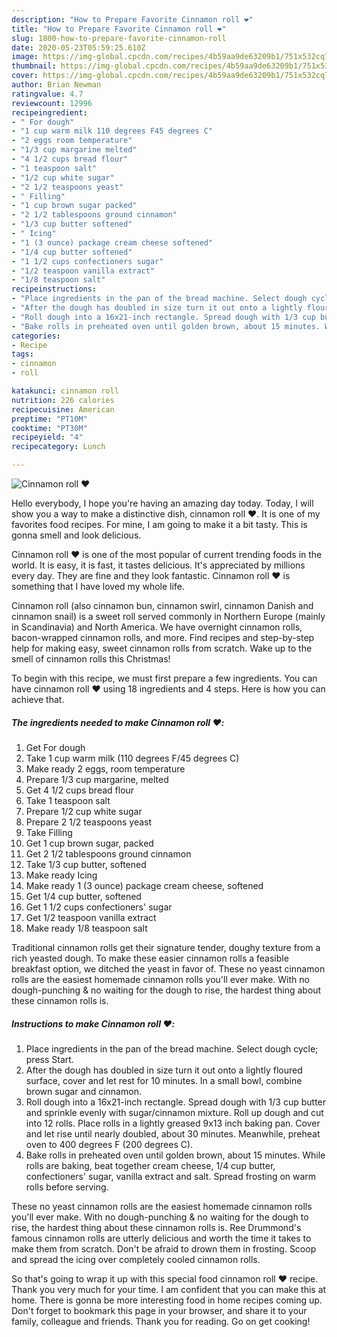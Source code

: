 ```yaml
---
description: "How to Prepare Favorite Cinnamon roll ❤️"
title: "How to Prepare Favorite Cinnamon roll ❤️"
slug: 1800-how-to-prepare-favorite-cinnamon-roll
date: 2020-05-23T05:59:25.610Z
image: https://img-global.cpcdn.com/recipes/4b59aa9de63209b1/751x532cq70/cinnamon-roll-❤️-recipe-main-photo.jpg
thumbnail: https://img-global.cpcdn.com/recipes/4b59aa9de63209b1/751x532cq70/cinnamon-roll-❤️-recipe-main-photo.jpg
cover: https://img-global.cpcdn.com/recipes/4b59aa9de63209b1/751x532cq70/cinnamon-roll-❤️-recipe-main-photo.jpg
author: Brian Newman
ratingvalue: 4.7
reviewcount: 12996
recipeingredient:
- " For dough"
- "1 cup warm milk 110 degrees F45 degrees C"
- "2 eggs room temperature"
- "1/3 cup margarine melted"
- "4 1/2 cups bread flour"
- "1 teaspoon salt"
- "1/2 cup white sugar"
- "2 1/2 teaspoons yeast"
- " Filling"
- "1 cup brown sugar packed"
- "2 1/2 tablespoons ground cinnamon"
- "1/3 cup butter softened"
- " Icing"
- "1 (3 ounce) package cream cheese softened"
- "1/4 cup butter softened"
- "1 1/2 cups confectioners sugar"
- "1/2 teaspoon vanilla extract"
- "1/8 teaspoon salt"
recipeinstructions:
- "Place ingredients in the pan of the bread machine. Select dough cycle; press Start."
- "After the dough has doubled in size turn it out onto a lightly floured surface, cover and let rest for 10 minutes. In a small bowl, combine brown sugar and cinnamon."
- "Roll dough into a 16x21-inch rectangle. Spread dough with 1/3 cup butter and sprinkle evenly with sugar/cinnamon mixture. Roll up dough and cut into 12 rolls. Place rolls in a lightly greased 9x13 inch baking pan. Cover and let rise until nearly doubled, about 30 minutes. Meanwhile, preheat oven to 400 degrees F (200 degrees C)."
- "Bake rolls in preheated oven until golden brown, about 15 minutes. While rolls are baking, beat together cream cheese, 1/4 cup butter, confectioners&#39; sugar, vanilla extract and salt. Spread frosting on warm rolls before serving."
categories:
- Recipe
tags:
- cinnamon
- roll

katakunci: cinnamon roll 
nutrition: 226 calories
recipecuisine: American
preptime: "PT10M"
cooktime: "PT30M"
recipeyield: "4"
recipecategory: Lunch

---
```



![Cinnamon roll ❤️](https://img-global.cpcdn.com/recipes/4b59aa9de63209b1/751x532cq70/cinnamon-roll-❤️-recipe-main-photo.jpg)

Hello everybody, I hope you're having an amazing day today. Today, I will show you a way to make a distinctive dish, cinnamon roll ❤️. It is one of my favorites food recipes. For mine, I am going to make it a bit tasty. This is gonna smell and look delicious.

Cinnamon roll ❤️ is one of the most popular of current trending foods in the world. It is easy, it is fast, it tastes delicious. It's appreciated by millions every day. They are fine and they look fantastic. Cinnamon roll ❤️ is something that I have loved my whole life.

Cinnamon roll (also cinnamon bun, cinnamon swirl, cinnamon Danish and cinnamon snail) is a sweet roll served commonly in Northern Europe (mainly in Scandinavia) and North America. We have overnight cinnamon rolls, bacon-wrapped cinnamon rolls, and more. Find recipes and step-by-step help for making easy, sweet cinnamon rolls from scratch. Wake up to the smell of cinnamon rolls this Christmas!


To begin with this recipe, we must first prepare a few ingredients. You can have cinnamon roll ❤️ using 18 ingredients and 4 steps. Here is how you can achieve that.

<!--inarticleads1-->

##### The ingredients needed to make Cinnamon roll ❤️:

1. Get  For dough
1. Take 1 cup warm milk (110 degrees F/45 degrees C)
1. Make ready 2 eggs, room temperature
1. Prepare 1/3 cup margarine, melted
1. Get 4 1/2 cups bread flour
1. Take 1 teaspoon salt
1. Prepare 1/2 cup white sugar
1. Prepare 2 1/2 teaspoons yeast
1. Take  Filling
1. Get 1 cup brown sugar, packed
1. Get 2 1/2 tablespoons ground cinnamon
1. Take 1/3 cup butter, softened
1. Make ready  Icing
1. Make ready 1 (3 ounce) package cream cheese, softened
1. Get 1/4 cup butter, softened
1. Get 1 1/2 cups confectioners&#39; sugar
1. Get 1/2 teaspoon vanilla extract
1. Make ready 1/8 teaspoon salt


Traditional cinnamon rolls get their signature tender, doughy texture from a rich yeasted dough. To make these easier cinnamon rolls a feasible breakfast option, we ditched the yeast in favor of. These no yeast cinnamon rolls are the easiest homemade cinnamon rolls you&#39;ll ever make. With no dough-punching &amp; no waiting for the dough to rise, the hardest thing about these cinnamon rolls is. 

<!--inarticleads2-->

##### Instructions to make Cinnamon roll ❤️:

1. Place ingredients in the pan of the bread machine. Select dough cycle; press Start.
1. After the dough has doubled in size turn it out onto a lightly floured surface, cover and let rest for 10 minutes. In a small bowl, combine brown sugar and cinnamon.
1. Roll dough into a 16x21-inch rectangle. Spread dough with 1/3 cup butter and sprinkle evenly with sugar/cinnamon mixture. Roll up dough and cut into 12 rolls. Place rolls in a lightly greased 9x13 inch baking pan. Cover and let rise until nearly doubled, about 30 minutes. Meanwhile, preheat oven to 400 degrees F (200 degrees C).
1. Bake rolls in preheated oven until golden brown, about 15 minutes. While rolls are baking, beat together cream cheese, 1/4 cup butter, confectioners&#39; sugar, vanilla extract and salt. Spread frosting on warm rolls before serving.


These no yeast cinnamon rolls are the easiest homemade cinnamon rolls you&#39;ll ever make. With no dough-punching &amp; no waiting for the dough to rise, the hardest thing about these cinnamon rolls is. Ree Drummond&#39;s famous cinnamon rolls are utterly delicious and worth the time it takes to make them from scratch. Don&#39;t be afraid to drown them in frosting. Scoop and spread the icing over completely cooled cinnamon rolls. 

So that's going to wrap it up with this special food cinnamon roll ❤️ recipe. Thank you very much for your time. I am confident that you can make this at home. There is gonna be more interesting food in home recipes coming up. Don't forget to bookmark this page in your browser, and share it to your family, colleague and friends. Thank you for reading. Go on get cooking!
